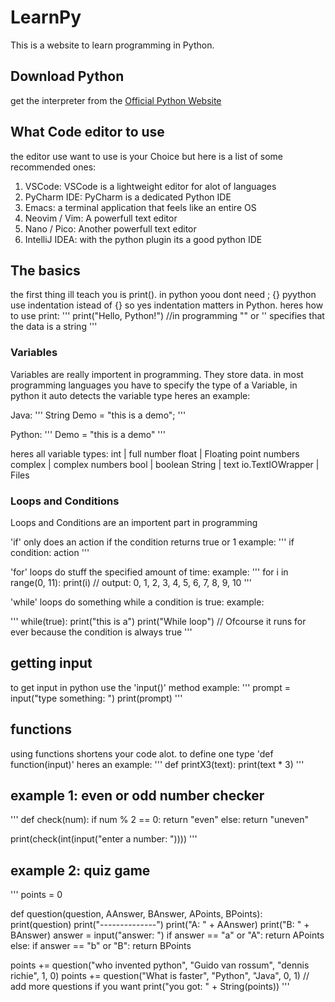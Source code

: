 # LearnPy
This is a website to learn programming in Python.
## Download Python
get the interpreter from the [Official Python Website](https://www.python.org/)

## What Code editor to use
the editor use want to use is your Choice but here is a list of some recommended ones:
1. VSCode: VSCode is a lightweight editor for alot of languages
2. PyCharm IDE: PyCharm is a dedicated Python IDE
4. Emacs: a terminal application that feels like an entire OS
5. Neovim / Vim: A powerfull text editor
6. Nano / Pico: Another powerfull text editor
7. IntelliJ IDEA: with the python plugin its a good python IDE

## The basics
the first thing ill teach you is print(). in python yoou dont need ; {} pyython use indentation istead of {} so yes indentation matters in Python.
heres how to use print:
'''
print("Hello, Python!") //in programming "" or '' specifies that the data is a string
'''

### Variables
Variables are really importent in programming. They store data.
in most programming languages you have to specify the type of a Variable, in python it auto detects the variable type
heres an example:

Java:
'''
String Demo = "this is a demo";
'''

Python:
'''
Demo = "this is a demo"
'''

heres all variable types:
int | full number
float | Floating point numbers
complex | complex numbers
bool | boolean
String | text
io.TextIOWrapper | Files

### Loops and Conditions
Loops and Conditions are an importent part in programming

'if' only does an action if the condition returns true or 1
example:
'''
if condition:
    action
'''

'for' loops do stuff the specified amount of time:
example:
'''
for i in range(0, 11):
    print(i)
// output: 0, 1, 2, 3, 4, 5, 6, 7, 8, 9, 10
'''

'while' loops do something while a condition is true:
example:

'''
while(true):
    print("this is a")
    print("While loop")
// Ofcourse it runs for ever because the condition is always true
'''

## getting input
to get input in python use the 'input()' method
example:
'''
prompt = input("type something: ")
print(prompt)
'''

## functions
using functions shortens your code alot. to define one type 'def function(input)'
heres an example:
'''
def printX3(text):
    print(text * 3)
'''

## example 1: even or odd number checker
'''
def check(num):
    if num % 2 == 0:
        return "even"
    else:
        return "uneven"

print(check(int(input("enter a number: "))))
'''

## example 2: quiz game
'''
points = 0

def question(question, AAnswer, BAnswer, APoints, BPoints):
    print(question)
    print("--------------")
    print("A: " + AAnswer)
    print("B: " + BAnswer)
    answer = input("answer: ")
    if answer == "a" or "A":
        return APoints
    else:
        if answer == "b" or "B":
            return BPoints

points += question("who invented python", "Guido van rossum", "dennis richie", 1, 0)
points += question("What is faster", "Python", "Java", 0, 1)
// add more questions if you want
print("you got: " + String(points))
'''
